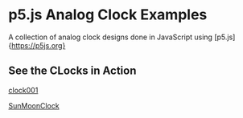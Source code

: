 # p5.js Analog Clock Examples

A collection of analog clock designs done in JavaScript using  [p5.js]{https://p5js.org}
## See the CLocks in Action

[clock001](https://rawgit.com/ITPNYU/clock-club/master/P5JS_examples/clock001/index.html)

[SunMoonClock](https://rawgit.com/ITPNYU/clock-club/master/P5JS_examples/SunMoonClock/index.html)
